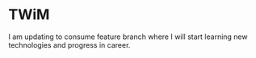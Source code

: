 # TWiM

I am updating to consume feature branch where I will start learning new technologies and progress in career.
